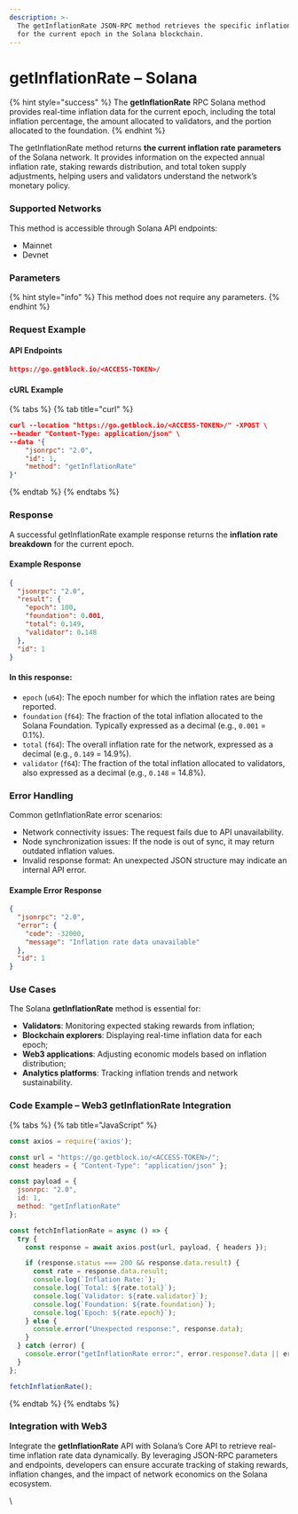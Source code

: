 ```yaml
---
description: >-
  The getInflationRate JSON-RPC method retrieves the specific inflation values
  for the current epoch in the Solana blockchain.
---
```


# getInflationRate – Solana

{% hint style="success" %}
The **getInflationRate** RPC Solana method provides real-time inflation data for the current epoch, including the total inflation percentage, the amount allocated to validators, and the portion allocated to the foundation.&#x20;
{% endhint %}

The getInflationRate method returns **the current inflation rate parameters** of the Solana network. It provides information on the expected annual inflation rate, staking rewards distribution, and total token supply adjustments, helping users and validators understand the network’s monetary policy.

### Supported Networks

This method is accessible through Solana API endpoints:

* Mainnet
* Devnet

### Parameters

{% hint style="info" %}
This method does not require any parameters.
{% endhint %}

### Request Example

#### API Endpoints

```json
https://go.getblock.io/<ACCESS-TOKEN>/
```

#### cURL Example

{% tabs %}
{% tab title="curl" %}
```json
curl --location "https://go.getblock.io/<ACCESS-TOKEN>/" -XPOST \
--header "Content-Type: application/json" \
--data '{
    "jsonrpc": "2.0",
    "id": 1,
    "method": "getInflationRate"
}'
```
{% endtab %}
{% endtabs %}

### Response

A successful getInflationRate example response returns the **inflation rate breakdown** for the current epoch.

#### Example Response

```json
{
  "jsonrpc": "2.0",
  "result": {
    "epoch": 100,
    "foundation": 0.001,
    "total": 0.149,
    "validator": 0.148
  },
  "id": 1
}
```

#### In this response:

* `epoch` (`u64`): The epoch number for which the inflation rates are being reported.
* `foundation` (`f64`): The fraction of the total inflation allocated to the Solana Foundation. Typically expressed as a decimal (e.g., `0.001` = 0.1%).
* `total` (`f64`): The overall inflation rate for the network, expressed as a decimal (e.g., `0.149` = 14.9%).
* `validator` (`f64`): The fraction of the total inflation allocated to validators, also expressed as a decimal (e.g., `0.148` = 14.8%).

### Error Handling

Common getInflationRate error scenarios:

* Network connectivity issues: The request fails due to API unavailability.
* Node synchronization issues: If the node is out of sync, it may return outdated inflation values.
* Invalid response format: An unexpected JSON structure may indicate an internal API error.

#### Example Error Response

```json
{
  "jsonrpc": "2.0",
  "error": {
    "code": -32000,
    "message": "Inflation rate data unavailable"
  },
  "id": 1
}
```

### Use Cases

The Solana **getInflationRate** method is essential for:

* **Validators**: Monitoring expected staking rewards from inflation;
* **Blockchain explorers**: Displaying real-time inflation data for each epoch;
* **Web3 applications**: Adjusting economic models based on inflation distribution;
* **Analytics platforms**: Tracking inflation trends and network sustainability.

### Code Example – Web3 getInflationRate Integration

{% tabs %}
{% tab title="JavaScript" %}
```javascript
const axios = require('axios');

const url = "https://go.getblock.io/<ACCESS-TOKEN>/"; 
const headers = { "Content-Type": "application/json" };

const payload = {
  jsonrpc: "2.0",
  id: 1,
  method: "getInflationRate"
};

const fetchInflationRate = async () => {
  try {
    const response = await axios.post(url, payload, { headers });

    if (response.status === 200 && response.data.result) {
      const rate = response.data.result;
      console.log(`Inflation Rate:`);
      console.log(`Total: ${rate.total}`);
      console.log(`Validator: ${rate.validator}`);
      console.log(`Foundation: ${rate.foundation}`);
      console.log(`Epoch: ${rate.epoch}`);
    } else {
      console.error("Unexpected response:", response.data);
    }
  } catch (error) {
    console.error("getInflationRate error:", error.response?.data || error.message);
  }
};

fetchInflationRate();

```
{% endtab %}
{% endtabs %}

### Integration with Web3

Integrate the **getInflationRate** API with Solana’s Core API to retrieve real-time inflation rate data dynamically. By leveraging JSON-RPC parameters and endpoints, developers can ensure accurate tracking of staking rewards, inflation changes, and the impact of network economics on the Solana ecosystem.

\
